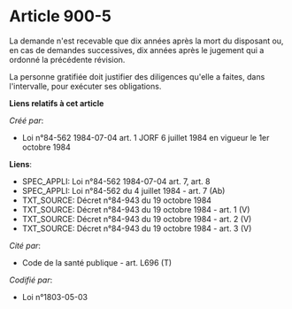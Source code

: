 # Article 900-5

La demande n'est recevable que dix années après la mort du disposant ou, en cas de demandes successives, dix années après le
jugement qui a ordonné la précédente révision.

La personne gratifiée doit justifier des diligences qu'elle a faites, dans l'intervalle, pour exécuter ses obligations.

**Liens relatifs à cet article**

_Créé par_:

  - Loi n°84-562 1984-07-04 art. 1 JORF 6 juillet 1984 en vigueur le 1er octobre 1984

**Liens**:

  - SPEC_APPLI: Loi n°84-562 1984-07-04 art. 7, art. 8
  - SPEC_APPLI: Loi n°84-562 du 4 juillet 1984 - art. 7 (Ab)
  - TXT_SOURCE: Décret n°84-943 du 19 octobre 1984
  - TXT_SOURCE: Décret n°84-943 du 19 octobre 1984 - art. 1 (V)
  - TXT_SOURCE: Décret n°84-943 du 19 octobre 1984 - art. 2 (V)
  - TXT_SOURCE: Décret n°84-943 du 19 octobre 1984 - art. 3 (V)

_Cité par_:

  - Code de la santé publique - art. L696 (T)

_Codifié par_:

  - Loi n°1803-05-03
